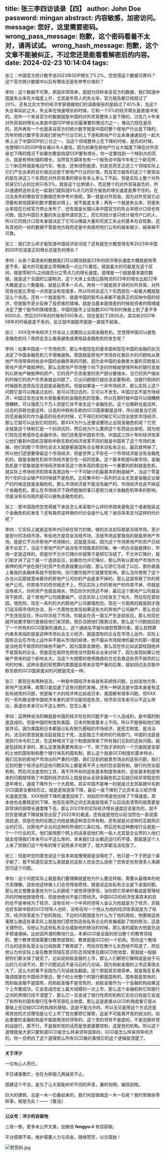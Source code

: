title: 张三李四访谈录【四】
author: John Doe
password: mingan
abstract: 内容敏感，加密访问。
message: 您好，这里需要密码。
wrong_pass_message: 抱歉，这个密码看着不太对，请再试试。
wrong_hash_message: 抱歉，这个文章不能被纠正，不过您还是能看看解密后的内容。
date: 2024-02-23 10:14:04
tags:
---
张三：中国官方统计数字说2023年GDP增长了5.2%，您觉得这个数据可靠吗？这个官方统计数据中以后有哪些还是有参考价值的？<!--more-->

李四：这个数据不可靠，原因非常简单，是因为同样来自官方的数据，我们知道中国是失业率在大幅度上升，尤其是年轻人的失业率，官方报告都已经超过了20%，还有北京大学的经济学家根据他们的调查报告的是超过了40%多，当这个失业率如此之大，失业率在快速增长的时候，它和一个5%的经济增长是直接冲突的。另外一个来自官方的数据就是中国的对外贸易整体上是下降的，过去几十年来对外贸易的增长从来是中国GDP增长的最重要的推动力之一，推动力现在是负的。另外再有一个也是来自官方的统计数字就是中国的整个房地产行业是下降的，历年的统计数字告诉我们房地产行业它的上下游和房地产行业本身通通加在一起大体上占了中国GDP的三分之一，当这个领域整体上在下降的时候，是负的时候，也使得5%的GDP增长难以令人置信，因为如果在房地产行业大幅度下降在对外贸易也下降的情况下如果你要是指望GDP要有增长，你一定要找到一个特别大的亮点，就是有特别强的增长，当然官方媒体也有一个报告说中国今年有三个新花样，三个新花样就是电动汽车、电池、还有绿色能源，但是总而言之这三个领域实际上它们产生出来的总价值远远低于房地产行业的价值，而且官方报告的这三个更突出的是在讲这三个东西在对外贸易里的增长有多么多么了不起，但是实际上整个对外贸易它们占的比例只有3%。就是这个比例很小，而且整个的对外贸易是负的，所以通通把这些合在一起我们就知道5%点几的官方报告的增长速度是靠不住的。在过去发布的哪些官方数据还有参考价值呢，第一就是对外贸易，因为对外贸易它必须要和其他国家的数字要能对得上，就不能差太多；再有一个就是失业率，但是失业率现在已经官方停止发布了，还有就是长期以来中国官方的失业率统计口径也有问题，因为中国巨大量的失业是所谓农民工，而它的统计是只统计城市户口的人，所以它的统计口径本身就决定了它可以掩盖大量的农民工失业的基本社会现象。还有其他的一些的数据不管是地方政府还是中央政府他们公布的越来越少，越来越不可靠。

张三：我们怎么样才能知道中国经济状况呢？还有就您大概觉得去年2023年中国的GDP应该是正的增长还是负的增长？

李四：从各个渠道来的数据我们可以猜测就是23年的经济增长速度大概就是和零差不多，最大的可能是比零稍微高一点比1%要低，就是最大的可能是在这个区间，就是零和1%之间就百分之零点几的增长速度。道理是一个就是基本面的数据，就是这个全国的公路物流，这个大体上全国公路物流的23年的增长比起22年大概是这么个数量级，就是比零多一点点。再有一个就是刚才讲的对外贸易，对外贸易也是比零低一点但是没有低很多，所以你综合这几个东西放在一起看大概就是这么个状态。还有一个就是股市，就是中国的股市从来都不能真正的反映中国的经济，但是股市至少反映了投资者的情绪，就是当基本面很差的时候投资者的情绪就决定了整个股市的情绪很差，中国的股市上证指数2007年的时候是上到了差不多6000点，然后2015年的时候有5100多点，现在是到了2800点，其实和2007年08年的时候是差不多的。反正就中国股市就是一直就不起来。

张三：XXX在中央经济工作会议上说要防止出现金融危机，您觉得中国可以避免金融危机吗？政府会怎么做来避免或者拖延金融危机的发生呢？

李四：如果中国是一个市场经济，那么中国现在的基本面和现在中国的金融的状况决定了中国金融危机几乎很难避免。原因就是房地产市场存在着巨大的问题和从房地产市场带来的给全中国的金融带来的问题，因为全中国的金融里大量的贷款是以房地产资产做抵押的，那么当房地产市场整个向下走的时候就使得所有的银行发放的以房地产做抵押的资产，它的资产负债表里的资产部分要缩水，当它的资产缩水的时候它的资产负债表就出问题了，它出问题银行就应该会要倒闭，当银行倒闭的时候就有连锁反应这就是金融危机。但是如果是一个非市场经济，那么实际上这个问题它是可以掩盖过去的，是可以顶过去的，它可以不发生。中国过去不是市场经济，中国过去也没有大家能看到的金融危机的现象，所以在那时候中国可以很糟糕很糟糕，可以饿死几千万人但是它并不发生这个金融危机。这个北朝鲜也是这样，过去的苏联也是这样，过去的中欧和东欧的GCD国家都是这样，所以就是当它把防范金融风险作为最高的任务的时候，它不得已的时候它可以完全放弃市场经济，那么它就可以达到它的目的。那XXX为什么还要说要防止出现金融危机呢？它完全就是这个体制它是一个封闭式的，然后他为什么要把这个东西说出来呢，因为他们现在还希望存在金融市场，他们还希望中国有市场，中国这三四十年的经济改革让他们看到中国和苏联和中欧东欧的经济改革不同的就是中国有了这个市场的发展，他们的那个市场社会主义就是都是国有企业根本没私有企业，最后就垮掉了，所以他们还想要保留这个市场经济。但是世界上不存在一个市场经济是没有金融危机的，就是金融危机和市场经济是合在一起的现象，这个基本制度叫做市场，金融危机是个现象就是市场经济效率高这个效率高的里边有一个重要的机制就是危机，就实际上市场经济的效率高里边有一个不可缺少的最基本机制是破产，当这个零星的个别的企业破产的时候就不是危机，比较集中的一系列的企业尤其是金融企业破产的时候这就是金融危机，那么市场经济是不能没有破产的，市场经济也逃不掉这个金融危机。那么在市场经济下政府能做的事只是努力减少金融危机带来的影响，但是没有任何政府是可以避免金融危机的。

张三：那中国政府您觉得接下来会怎么来采取什么样的举措来避免这个或者拖延这个金融危机的发生？还有政府这样做的代价会是什么呢？谁将来来支付这样的代价呢？

李四：它实际上就是这些年内已经在努力的做，做的办法实际就是冻结市场，至少是部分的冻结市场，有些地方是完全冻结市场，冻结市场这里我指的就是房地产市场，就是它不允许房地产市场降价，这就是冻结。因为这个市场房地产的资产已经卖不出去了，当这个房地产的产品没有市场能卖的时候，唯一的办法就是降价，市场一定是这样的，但是你不允许它降价你就等于是把它冻结了，不允许它降价，我们刚才讲了这个是一个连锁反应，如果你允许它降价，那么所有以房地产市场作为抵押的资产放在银行的资产负债表就要出问题，那么它把它冻结了以后，那你表面上看我的金融体系就不受影响，你只要你放开它就要受影响。那么当你使用了这个办法以后那就意味着你的房地产公司你的产品是卖不掉的，那么这就导致了你的房地产公司，你原来欠的债你就还不上，然后实际上你的房地产的你卖不掉，你就是没有收入，你的资产也就会缩水，然后你欠的债还不掉，最后这个房地产公司就会资不抵债，这个房地产公司就要破产。过去实际上已经发生了恒大，然后现在碧桂园，很危险，现在一系列的大的房地产公司都很危险。现在一方面用的就是刚才我们说冻结市场的办法，另一方面他也发现如果这些大的房地产公司破产，那么也会产生连锁反应，所以你冻结了市场，你就会在另一面又产生连锁反应。那么他现在就开始要求银行直接给他们发贷款，想办法把他们挽救过来，那么这个问题就回到了一个所有的GCD国家的通病上，这个通病名字就叫做软预算约束。那么软预算约束本来指的就是这种市场社会主义经济，就是国有的企业在市场上运作，实际上国有企业在市场上运作并不服从市场的规律，他不服从市场规律的最大的那一面就是当他资不抵债的时候他不破产，因为国家会救他，那么现在你比如说碧桂园他并不是国有的企业，但是现在政府也把他当作国有企业来对待了，因为发现如果让他破产带来的这个影响太大。当这个大规模的使用挽救的方式去救这些资不抵债的公司的时候，这种全面的软预算约束那就会带来非常严重的后果，就如同过去苏联中欧东欧的GCD国家面对的问题是完全一样。

张三：那现在有两种说法，一种是中国经济本来就有系统性问题，比如说地方债、房地产泡沫等，政策只是加速了这些问题的发展。还有一种说法是中国本身是有这些系统性的问题，但是每个大的经济体比如说日本、美国都有很多问题，但XXX的一系列做法使中国经济本身的调节功能彻底失灵，经济状况本来可以不这么惨淡，衰退也本来可以不这么惨烈，您怎么看？

李四：这两种说法的确就是中国的经济存在的问题不是一个人造成的，是中国的制度造成的。但是中国的制度和美国、日本的制度基本上不同，所以不能够和他们相提并论。因为美国和日本都是以私有制为基础的市场经济，是民主制度、是法治的。法治的意思就是法庭是独立于党，法庭独立于政府的行政部门。中国的法庭是党执行命令的工具，在这种情况下这个制度就带来了所有我们见到的这些问题。就是包括刚才讲的，那么这里我需要再突出一下，除了刚才讲到的一个方面就是全部的土地的国有制和整个银行体系的国有制，那么这个就是GCD制度的基本特点，我们见到的房地产市场出的严重的问题，我们见到的股票市场出的这些问题，我们见到的整个经济出的这些问题实际上都是离不开土地的完全国有制，银行的完全国有制。然后司法是党的工具，离不开所有的这些基本制度带来的，这些基本制度带来的问题就导致了中国的经济实际上就是自从全球金融危机之后就已经非常稳定的逐年增长，速度下降作为一个大趋势。其实中国不是唯一的就是过去苏联跟中东欧GCD国家全都经历过，就是逐渐逐渐下降，最后一直下降到了比资本主义经济增长速度还慢，XXX他把下降的速度加快了，他起的作用是他加快了下降速度。原本他也会要稳定的下降，他现在突然之间尤其是疫情来了以后动态清零的政策更是非常快的把增长速度推下去，那么2022年的实际经济增长速度应该是负的，就不仅仅是增速下降就甚至出现了2022年的衰退，还有就是他在以前当然也一直说国进民退，但是在他的任期之内他是搞这种混合所有制，还有就是对这种的互联网企业的打压，对房地产企业的这种的所谓的三条红线，然后还有这种教培行业就是一个一个行业的灭。他们就用那个网上的话来说他们有一些人尤其是企业界的人他们就会觉得我们本来可以不这么惨的，本来我们企业都还运行的不错，那就是这个人上来了把我们这个所有的等于说把桌子给掀了，就大家都没法吃饭了。

张三：但是听您的感觉说这个饭本来就慢慢就是没得吃了，他只是一下子把这个桌子掀了，我不知道应该怎么来就是对这些人您会怎么说呢？您肯定也有很多人来跟您问这个问题。

李四：这个问题实际上就是我们要理解就是他为什么要这样做，需要从最根本的地方去理解。这些他这样做人们会觉得很奇怪，就是说这些私有企业是下金蛋的鹅，那么他又想要金蛋他为什么杀鹅呢？就觉得很奇怪，当你把它简单的看成是管理经济的时候他就很奇怪，但是他绝对不是只管经济。中国GCD的经济改革原本的目的也不是单纯为了经济，没有任何一个中共的领导人会认为他就是为了经济，苏联也好东欧中欧的GCD领导人也好，没有任何一个他认为他的经济改革就是为了经济。经济改革是为了他的政权，下边的问题就是为什么为了他的政权，他要做这些事那么做这些事实际上就是他们感觉到这些私有企业的发展威胁了他的统治，这是关键所在。当他认为这些私有企业威胁他的统治的时候，那么谁的威胁大他就先动手把谁搞掉。比如说所谓的教培行业，本来GCD是全面的统治整个的教育领域的，整个教育领域需要归教育部管的，教育部是GCD的一个机构，而你这个教培行业的这些私营企业已经脱离了教育部了，然后你在教什么东西他不知道了，然后他认为你实际上是在教育领域在意识形态领域里在跟GCD抢地盘，那我就一股脑把你们都关掉了就完了。比如说蚂蚁金服的上市，那么人们都把它解释成是由于马云的几句话不对，那个问题远远不是马云的几句话，因为蚂蚁金服的上市这事情太大了，这么大的事不会因为几句话就会翻盘。这个原因其实很简单，就是我反复再强调就是在中国经济里边，整个的土地整个的银行都是国有的，国有就是党有的，而蚂蚁金服不是国有，的蚂蚁金服不是党有的，蚂蚁金服作为一个金融机构如果这个上市要成功，它会变成历史上最大规模的一次上市，那么这个金融机构它和银行之间的界限已经不清楚了，那么它一旦变成了银行性质的机构它实际已经是它变成了和所有的国有银行在争夺资源在占地盘，那么这是直接从GCD的角度看它是从基础上在动摇GCD的执政的基础，这是不能允许的。所以无论是用这个方式还是用其他的方式哪怕是让它上市了党也要把它接管，这是不可能离开党的统治的。如此重要的金融机构是不能脱离党的领导的，这个党的领导不是虚的，不是说我听党的话就行，那不行，不是我听党的话而是党直接要控制，这是党的机构。所以这个道理就是大家只要知道GCD是怎么样来领导国家的，GCD是怎么样来领导经济的，你一旦明白了这个道理那么所有GCD做的事情它的这个逻辑就清楚了。
- - -
**关于洋少**

一位有心人而已。

平日诸事繁忙，也在为碎银几两操劳不止。

搭建这个平台，是为了让大家能听听不同的声音，兼听则明，偏信则暗。

巨大的建筑，总是一木一石叠起来的，我们何尝做做这一木一石呢？我时常做些零碎事，就是为此！——《鲁迅》

---

**公众号：洋少的自留地** 

三观一致，更多未公开文章，加微信 **fengyu-ii** 有偿获取。

平台搭建不易，维护需要人力与资金，随缘赞赏，以示鼓励！

![赞赏码.jpg](/images/shang.jpg)